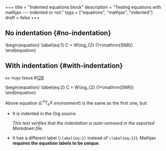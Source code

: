 +++
title = "Indented equations block"
description = "Testing equations with mathjax --- indented or not."
tags = ["equations", "mathjax", "indented"]
draft = false
+++

## No indentation {#no-indentation}

\begin{equation}
\label{eq:1}
C = W\log\_{2} (1+\mathrm{SNR})
\end{equation}


## With indentation {#with-indentation}

`ox-hugo` Issue #[128](https://github.com/kaushalmodi/ox-hugo/issues/128)

\begin{equation}
\label{eq:2}
C = W\log\_{2} (1+\mathrm{SNR})
\end{equation}

Above equation (_<span class="latex">L<sup>a</sup>T<sub>e</sub>X</span> environment_) is the same as the first
one, but:

-   It is indented in the Org source.

    _This test verifies that the indentation is auto-removed in the
    exported Markdown file._
-   It has a different label (`\label{eq:2}` instead of `\label{eq:1}`);
    Mathjax **requires the equation labels to be unique**.
